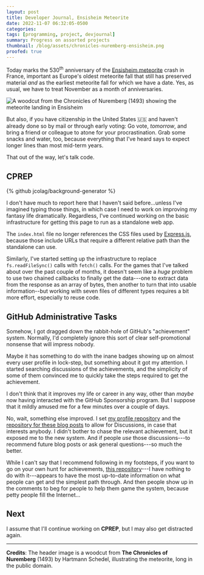 ```yaml
---
layout: post
title: Developer Journal, Ensisheim Meteorite
date: 2022-11-07 06:32:05-0500
categories:
tags: [programming, project, devjournal]
summary: Progress on assorted projects
thumbnail: /blog/assets/chronicles-nuremberg-ensisheim.png
proofed: true
---
```


Today marks the 530<sup>th</sup> anniversary of the [Ensisheim meteorite](https://en.wikipedia.org/wiki/Ensisheim_meteorite) crash in France, important as Europe's oldest meteorite fall that still has preserved material *and* as the earliest meteorite fall for which we have a date.  Yes, as usual, we have to treat November as a month of anniversaries.

![A woodcut from the Chronicles of Nuremberg (1493) showing the meteorite landing in Ensisheim](/blog/assets/chronicles-nuremberg-ensisheim.png "We won't go into detail on the bizarre chain of custody on this rock...")

But also, if you have citizenship in the United States 🇺🇸 and haven't already done so by mail or through early voting:  Go vote, *tomorrow*, and bring a friend or colleague to atone for your procrastination.  Grab some snacks and water, too, because everything that I've heard says to expect longer lines than most mid-term years.

That out of the way, let's talk code.

## CPREP

{% github jcolag/background-generator %}

I don't have much to report here that I haven't said before...unless I've imagined typing those things, in which case I need to work on improving my fantasy life dramatically.  Regardless, I've continued working on the basic infrastructure for getting this page to run as a standalone web app.

The `index.html` file no longer references the CSS files used by [Express.js](https://expressjs.com/), because those include URLs that require a different relative path than the standalone can use.

Similarly, I've started setting up the infrastructure to replace `fs.readFileSync()` calls with `fetch()` calls.  For the games that I've talked about over the past couple of months, it doesn't seem like a *huge* problem to use two chained callbacks to finally get the data---one to extract data from the response as an array of bytes, then another to turn that into usable information--but working with seven files of different types requires a bit more effort, especially to reuse code.

## GitHub Administrative Tasks

Somehow, I got dragged down the rabbit-hole of GitHub's "achievement" system.  Normally, I'd completely ignore this sort of clear self-promotional nonsense that will impress nobody.

Maybe it has something to do with the inane badges showing up on almost every user profile in lock-step, but something about it got my attention.  I started searching discussions of the achievements, and the simplicity of some of them convinced me to quickly take the steps required to get the achievement.

I don't think that it improves my life or career in any way, other than *maybe* now having interacted with the GitHub Sponsorship program.  But I suppose that it mildly amused me for a few minutes over a couple of days.

No, wait, something else improved.  I set [my profile repository](https://github.com/jcolag/jcolag) and the [repository for these blog posts](https://github.com/jcolag/entropy-arbitrage) to allow for Discussions, in case that interests anybody.  I didn't bother to chase the relevant achievement, but it exposed me to the new system.  And if people *use* those discussions---to recommend future blog posts or ask general questions---so much the better.

While I can't say that I recommend following in my footsteps, if you want to go on your own hunt for achievements, [this repository](https://github.com/Schweinepriester/github-profile-achievements)---I have nothing to do with it---appears to have the most up-to-date information on what people can get and the simplest path through.  And then people show up in the comments to beg for people to help them game the system, because petty people fill the Internet...

## Next

I assume that I'll continue working on **CPREP**, but I may also get distracted again.

* * *

**Credits**:  The header image is a woodcut from **The Chronicles of Nuremberg** (1493) by Hartmann Schedel, illustrating the meteorite, long in the public domain.
